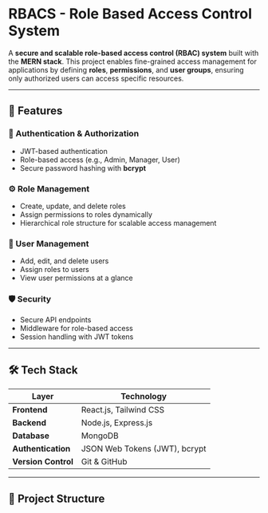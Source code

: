 # **RBACS - Role Based Access Control System**

A **secure and scalable role-based access control (RBAC) system** built with the **MERN stack**. This project enables fine-grained access management for applications by defining **roles**, **permissions**, and **user groups**, ensuring only authorized users can access specific resources.

---

## 🚀 **Features**

### **🔐 Authentication & Authorization**
- JWT-based authentication  
- Role-based access (e.g., Admin, Manager, User)  
- Secure password hashing with **bcrypt**

### **⚙️ Role Management**
- Create, update, and delete roles  
- Assign permissions to roles dynamically  
- Hierarchical role structure for scalable access management  

### **👥 User Management**
- Add, edit, and delete users  
- Assign roles to users  
- View user permissions at a glance  

### **🛡 Security**
- Secure API endpoints  
- Middleware for role-based access  
- Session handling with JWT tokens  

---

## 🛠 **Tech Stack**

| Layer           | Technology |
|-----------------|------------|
| **Frontend**     | React.js, Tailwind CSS |
| **Backend**      | Node.js, Express.js |
| **Database**     | MongoDB |
| **Authentication** | JSON Web Tokens (JWT), bcrypt |
| **Version Control** | Git & GitHub |

---

## 📂 **Project Structure**


